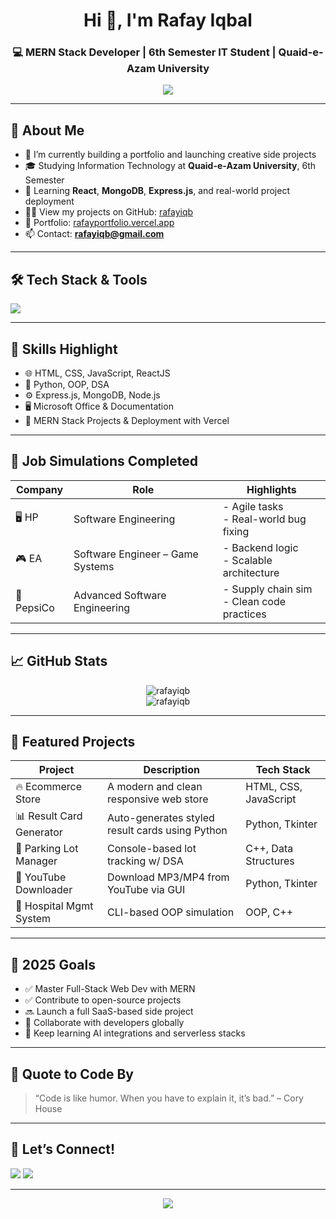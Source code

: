 <h1 align="center">Hi 👋, I'm Rafay Iqbal</h1>
<h3 align="center">💻 MERN Stack Developer | 6th Semester IT Student | Quaid-e-Azam University</h3>

<p align="center">
  <img src="https://readme-typing-svg.demolab.com/?lines=Code.%20Create.%20Repeat.%20Evolve.;Building%20cool%20things%20with%20tech!;Always%20curious%20🚀&center=true&width=440&height=45&font=Fira+Code&pause=1000&color=36BCF7&vCenter=true&size=22" />
</p>

---

## 🌟 About Me

- 🔭 I’m currently building a portfolio and launching creative side projects  
- 🎓 Studying Information Technology at **Quaid-e-Azam University**, 6th Semester  
- 🌱 Learning **React**, **MongoDB**, **Express.js**, and real-world project deployment  
- 👨‍💻 View my projects on GitHub: [rafayiqb](https://github.com/rafayiqb)  
- 🧾 Portfolio: [rafayportfolio.vercel.app](https://rafayportfolio.vercel.app)  
- 📫 Contact: **rafayiqb@gmail.com**

---

## 🛠️ Tech Stack & Tools

<p align="left">
  <img src="https://skillicons.dev/icons?i=html,css,js,react,python,nodejs,express,mongodb,git,github,vscode" />
</p>

---

## 🧠 Skills Highlight

- 🌐 HTML, CSS, JavaScript, ReactJS  
- 🐍 Python, OOP, DSA  
- ⚙️ Express.js, MongoDB, Node.js  
- 🖥 Microsoft Office & Documentation  
- 🚀 MERN Stack Projects & Deployment with Vercel  

---

## 🚀 Job Simulations Completed

| Company   | Role                              | Highlights |
|----------|-----------------------------------|------------|
| 🖥️ HP     | Software Engineering              | - Agile tasks<br>- Real-world bug fixing |
| 🎮 EA     | Software Engineer – Game Systems  | - Backend logic<br>- Scalable architecture |
| 🧃 PepsiCo| Advanced Software Engineering     | - Supply chain sim<br>- Clean code practices |

---

## 📈 GitHub Stats

<p align="center">
  <img src="https://github-readme-stats.vercel.app/api?username=rafayiqb&show_icons=true&theme=radical" alt="rafayiqb" />
  <br />
  <img src="https://github-readme-streak-stats.herokuapp.com/?user=rafayiqb&theme=radical" alt="rafayiqb" />
</p>

---

## 🧪 Featured Projects

| Project                     | Description                                      | Tech Stack               |
|----------------------------|--------------------------------------------------|--------------------------|
| 🔥 Ecommerce Store         | A modern and clean responsive web store         | HTML, CSS, JavaScript    |
| 📊 Result Card Generator   | Auto-generates styled result cards using Python | Python, Tkinter          |
| 🚗 Parking Lot Manager     | Console-based lot tracking w/ DSA               | C++, Data Structures     |
| 🎥 YouTube Downloader      | Download MP3/MP4 from YouTube via GUI           | Python, Tkinter          |
| 🏥 Hospital Mgmt System    | CLI-based OOP simulation                        | OOP, C++                 |

---

## 🎯 2025 Goals

- ✅ Master Full-Stack Web Dev with MERN  
- ✅ Contribute to open-source projects  
- 🔜 Launch a full SaaS-based side project  
- 💬 Collaborate with developers globally  
- 🧠 Keep learning AI integrations and serverless stacks

---

## 🧠 Quote to Code By

> “Code is like humor. When you have to explain it, it’s bad.” – Cory House

---

## 🤝 Let’s Connect!

<p align="left">
  <a href="mailto:rafayiqb@gmail.com"><img src="https://img.shields.io/badge/Gmail-D14836?style=flat&logo=gmail&logoColor=white" /></a>
  <a href="https://github.com/rafayiqb"><img src="https://img.shields.io/badge/GitHub-100000?style=flat&logo=github&logoColor=white" /></a>
</p>

---

<p align="center">
  <img src="https://komarev.com/ghpvc/?username=rafayiqb&label=Profile%20views&color=0e75b6&style=flat" />
</p>
